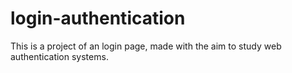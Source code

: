 # login-authentication

This is a project of an login page, made with the aim to study web authentication systems.
